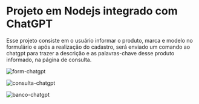 <h1>Projeto em Nodejs integrado com ChatGPT</h1>

<p>Esse projeto consiste em o usuário informar o produto, marca e modelo no formulário e após a realização do cadastro, será enviado um comando ao chatgpt para trazer a descrição e as palavras-chave desse produto informado, na página de consulta.</p>

![form-chatgpt](https://github.com/mariacpeixoto/nodejs-chatgpt/assets/83721653/59813c66-95a3-4ff8-adec-c642c1cfb0ef)

![consulta-chatgpt](https://github.com/mariacpeixoto/nodejs-chatgpt/assets/83721653/fa2557f0-2178-45db-ac09-54f0afeef4f1)

![banco-chatgpt](https://github.com/mariacpeixoto/nodejs-chatgpt/assets/83721653/65aa37c6-d6c5-4ce9-a68a-f7c2ea53af99)
